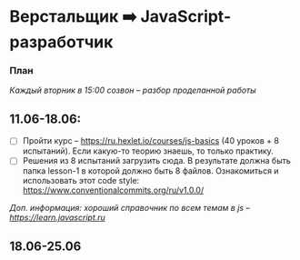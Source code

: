 # Верстальщик ➡️ JavaScript-разработчик
### План

*Каждый вторник в 15:00 созвон – разбор проделанной работы*

11.06-18.06:
--
- [ ] Пройти курс – https://ru.hexlet.io/courses/js-basics (40 уроков + 8 испытаний). Если какую-то теорию знаешь, то только практику.
- [ ] Решения из 8 испытаний загрузить сюда. В результате должна быть папка lesson-1 в которой должно быть 8 файлов. Ознакомиться и использовать этот code style: https://www.conventionalcommits.org/ru/v1.0.0/

*Доп. информация: хороший справочник по всем темам в js – https://learn.javascript.ru*


18.06-25.06
--
